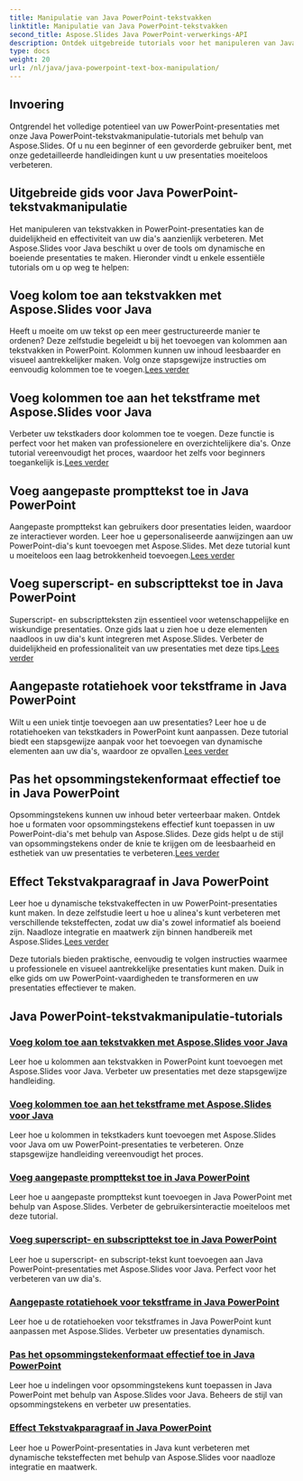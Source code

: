 ```yaml
---
title: Manipulatie van Java PowerPoint-tekstvakken
linktitle: Manipulatie van Java PowerPoint-tekstvakken
second_title: Aspose.Slides Java PowerPoint-verwerkings-API
description: Ontdek uitgebreide tutorials voor het manipuleren van Java PowerPoint-tekstvakken met Aspose.Slides. Verbeter uw presentaties stap voor stap met onze handleidingen.
type: docs
weight: 20
url: /nl/java/java-powerpoint-text-box-manipulation/
---
```

## Invoering

Ontgrendel het volledige potentieel van uw PowerPoint-presentaties met onze Java PowerPoint-tekstvakmanipulatie-tutorials met behulp van Aspose.Slides. Of u nu een beginner of een gevorderde gebruiker bent, met onze gedetailleerde handleidingen kunt u uw presentaties moeiteloos verbeteren.

## Uitgebreide gids voor Java PowerPoint-tekstvakmanipulatie

Het manipuleren van tekstvakken in PowerPoint-presentaties kan de duidelijkheid en effectiviteit van uw dia's aanzienlijk verbeteren. Met Aspose.Slides voor Java beschikt u over de tools om dynamische en boeiende presentaties te maken. Hieronder vindt u enkele essentiële tutorials om u op weg te helpen:

## Voeg kolom toe aan tekstvakken met Aspose.Slides voor Java
 Heeft u moeite om uw tekst op een meer gestructureerde manier te ordenen? Deze zelfstudie begeleidt u bij het toevoegen van kolommen aan tekstvakken in PowerPoint. Kolommen kunnen uw inhoud leesbaarder en visueel aantrekkelijker maken. Volg onze stapsgewijze instructies om eenvoudig kolommen toe te voegen.[Lees verder](./add-column-in-text-boxes/)

## Voeg kolommen toe aan het tekstframe met Aspose.Slides voor Java
 Verbeter uw tekstkaders door kolommen toe te voegen. Deze functie is perfect voor het maken van professionelere en overzichtelijkere dia's. Onze tutorial vereenvoudigt het proces, waardoor het zelfs voor beginners toegankelijk is.[Lees verder](./add-columns-in-text-frame/)

## Voeg aangepaste prompttekst toe in Java PowerPoint
Aangepaste prompttekst kan gebruikers door presentaties leiden, waardoor ze interactiever worden. Leer hoe u gepersonaliseerde aanwijzingen aan uw PowerPoint-dia's kunt toevoegen met Aspose.Slides. Met deze tutorial kunt u moeiteloos een laag betrokkenheid toevoegen.[Lees verder](./add-custom-prompt-text-java-powerpoint/)

## Voeg superscript- en subscripttekst toe in Java PowerPoint
 Superscript- en subscriptteksten zijn essentieel voor wetenschappelijke en wiskundige presentaties. Onze gids laat u zien hoe u deze elementen naadloos in uw dia's kunt integreren met Aspose.Slides. Verbeter de duidelijkheid en professionaliteit van uw presentaties met deze tips.[Lees verder](./add-superscript-subscript-text-java-powerpoint/)

## Aangepaste rotatiehoek voor tekstframe in Java PowerPoint
 Wilt u een uniek tintje toevoegen aan uw presentaties? Leer hoe u de rotatiehoeken van tekstkaders in PowerPoint kunt aanpassen. Deze tutorial biedt een stapsgewijze aanpak voor het toevoegen van dynamische elementen aan uw dia's, waardoor ze opvallen.[Lees verder](./custom-rotation-angle-text-frame-java-powerpoint/)

## Pas het opsommingstekenformaat effectief toe in Java PowerPoint
Opsommingstekens kunnen uw inhoud beter verteerbaar maken. Ontdek hoe u formaten voor opsommingstekens effectief kunt toepassen in uw PowerPoint-dia's met behulp van Aspose.Slides. Deze gids helpt u de stijl van opsommingstekens onder de knie te krijgen om de leesbaarheid en esthetiek van uw presentaties te verbeteren.[Lees verder](./apply-bullet-fill-format-java-powerpoint/)

## Effect Tekstvakparagraaf in Java PowerPoint
 Leer hoe u dynamische tekstvakeffecten in uw PowerPoint-presentaties kunt maken. In deze zelfstudie leert u hoe u alinea's kunt verbeteren met verschillende teksteffecten, zodat uw dia's zowel informatief als boeiend zijn. Naadloze integratie en maatwerk zijn binnen handbereik met Aspose.Slides.[Lees verder](./effect-text-box-paragraph-java-powerpoint/)

Deze tutorials bieden praktische, eenvoudig te volgen instructies waarmee u professionele en visueel aantrekkelijke presentaties kunt maken. Duik in elke gids om uw PowerPoint-vaardigheden te transformeren en uw presentaties effectiever te maken.
## Java PowerPoint-tekstvakmanipulatie-tutorials
### [Voeg kolom toe aan tekstvakken met Aspose.Slides voor Java](./add-column-in-text-boxes/)
Leer hoe u kolommen aan tekstvakken in PowerPoint kunt toevoegen met Aspose.Slides voor Java. Verbeter uw presentaties met deze stapsgewijze handleiding.
### [Voeg kolommen toe aan het tekstframe met Aspose.Slides voor Java](./add-columns-in-text-frame/)
Leer hoe u kolommen in tekstkaders kunt toevoegen met Aspose.Slides voor Java om uw PowerPoint-presentaties te verbeteren. Onze stapsgewijze handleiding vereenvoudigt het proces.
### [Voeg aangepaste prompttekst toe in Java PowerPoint](./add-custom-prompt-text-java-powerpoint/)
Leer hoe u aangepaste prompttekst kunt toevoegen in Java PowerPoint met behulp van Aspose.Slides. Verbeter de gebruikersinteractie moeiteloos met deze tutorial.
### [Voeg superscript- en subscripttekst toe in Java PowerPoint](./add-superscript-subscript-text-java-powerpoint/)
Leer hoe u superscript- en subscript-tekst kunt toevoegen aan Java PowerPoint-presentaties met Aspose.Slides voor Java. Perfect voor het verbeteren van uw dia's.
### [Aangepaste rotatiehoek voor tekstframe in Java PowerPoint](./custom-rotation-angle-text-frame-java-powerpoint/)
Leer hoe u de rotatiehoeken voor tekstframes in Java PowerPoint kunt aanpassen met Aspose.Slides. Verbeter uw presentaties dynamisch.
### [Pas het opsommingstekenformaat effectief toe in Java PowerPoint](./apply-bullet-fill-format-java-powerpoint/)
Leer hoe u indelingen voor opsommingstekens kunt toepassen in Java PowerPoint met behulp van Aspose.Slides voor Java. Beheers de stijl van opsommingstekens en verbeter uw presentaties.
### [Effect Tekstvakparagraaf in Java PowerPoint](./effect-text-box-paragraph-java-powerpoint/)
Leer hoe u PowerPoint-presentaties in Java kunt verbeteren met dynamische teksteffecten met behulp van Aspose.Slides voor naadloze integratie en maatwerk.